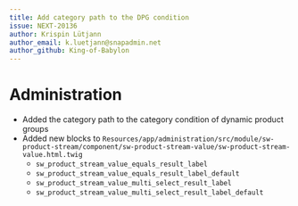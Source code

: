 ```yaml
---
title: Add category path to the DPG condition
issue: NEXT-20136
author: Krispin Lütjann
author_email: k.luetjann@snapadmin.net
author_github: King-of-Babylon
---
```

# Administration
* Added the category path to the category condition of dynamic product groups
* Added new blocks to `Resources/app/administration/src/module/sw-product-stream/component/sw-product-stream-value/sw-product-stream-value.html.twig`
    * `sw_product_stream_value_equals_result_label`
    * `sw_product_stream_value_equals_result_label_default`
    * `sw_product_stream_value_multi_select_result_label`
    * `sw_product_stream_value_multi_select_result_label_default`
